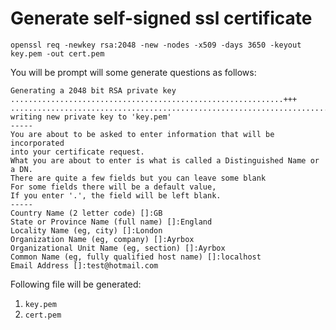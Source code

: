 # Generate self-signed ssl certificate

```shell
openssl req -newkey rsa:2048 -new -nodes -x509 -days 3650 -keyout key.pem -out cert.pem
```

You will be prompt will some generate questions as follows:
```shell
Generating a 2048 bit RSA private key
.............................................................+++
...........................................................................................................+++
writing new private key to 'key.pem'
-----
You are about to be asked to enter information that will be incorporated
into your certificate request.
What you are about to enter is what is called a Distinguished Name or a DN.
There are quite a few fields but you can leave some blank
For some fields there will be a default value,
If you enter '.', the field will be left blank.
-----
Country Name (2 letter code) []:GB
State or Province Name (full name) []:England
Locality Name (eg, city) []:London
Organization Name (eg, company) []:Ayrbox
Organizational Unit Name (eg, section) []:Ayrbox
Common Name (eg, fully qualified host name) []:localhost
Email Address []:test@hotmail.com
```

Following file will be generated:
1. `key.pem`
2. `cert.pem`
